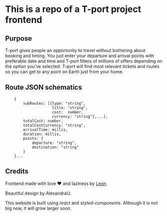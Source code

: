 
# This is a repo of a T-port project frontend

## Purpose

T-port gives people an opportunity to travel without bothering about booking and timing. You just enter your departure and arrival points with preferable date and time and T-port filters of millions of offers depending on the option you've selected. T-port will find most relevant tickets and routes so you can get to any point on Earth just from your home.

## Route JSON schematics
		{
			subRoutes: [{type: "string",
					     title: "string",
					     cost:  number,
				         currency: "string"},...],
		    totalCost: number,
		    totalCostCurrency: "string",
		    arrivalTime: millis,
		    duration: millis,
			points: {
				departure: "string",
				destination: "string"
			}
		}...
## Credits

Frontend made with love ❤️ and laziness by [Leon](https://vk.com/leon_bigbon).

Beautiful design by AlexandraU.

This website is built using *react* and *styled-components*. Although it is not big now, it will grow larger soon.